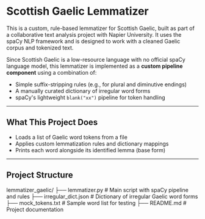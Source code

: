 # Scottish Gaelic Lemmatizer

This is a custom, rule-based lemmatizer for Scottish Gaelic, built as part of a collaborative text analysis project with Napier University. It uses the spaCy NLP framework and is designed to work with a cleaned Gaelic corpus and tokenized text.

Since Scottish Gaelic is a low-resource language with no official spaCy language model, this lemmatizer is implemented as a **custom pipeline component** using a combination of:

-  Simple suffix-stripping rules (e.g., for plural and diminutive endings)
-  A manually curated dictionary of irregular word forms
-  spaCy's lightweight `blank("xx")` pipeline for token handling

---

##  What This Project Does

- Loads a list of Gaelic word tokens from a file
- Applies custom lemmatization rules and dictionary mappings
- Prints each word alongside its identified lemma (base form)

---

##  Project Structure
lemmatizer_gaelic/ 
├── lemmatizer.py # Main script with spaCy pipeline and rules 
├── irregular_dict.json # Dictionary of irregular Gaelic word forms 
├── mock_tokens.txt # Sample word list for testing 
├── README.md # Project documentation 

